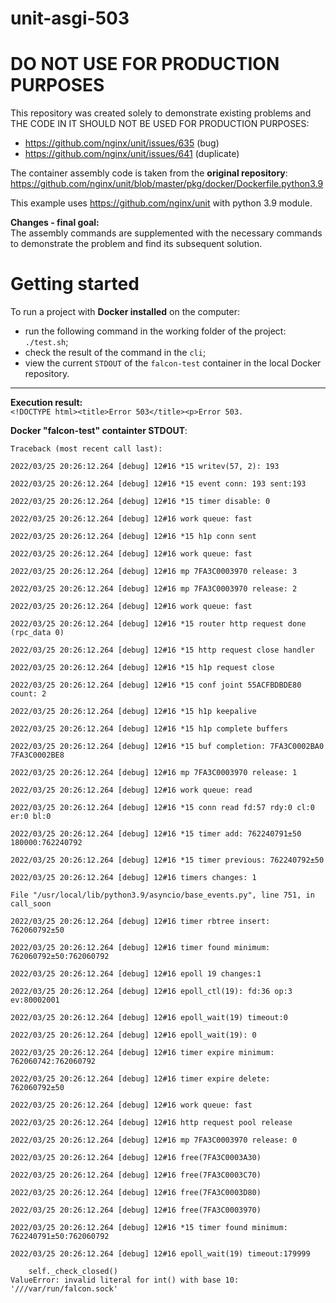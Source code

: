 # unit-asgi-503
# DO NOT USE FOR PRODUCTION PURPOSES

This repository was created solely to demonstrate existing problems 
and THE CODE IN IT SHOULD NOT BE USED FOR PRODUCTION PURPOSES:
- https://github.com/nginx/unit/issues/635 (bug)
- https://github.com/nginx/unit/issues/641 (duplicate)

The container assembly code is taken from the **original repository**:
https://github.com/nginx/unit/blob/master/pkg/docker/Dockerfile.python3.9

This example uses https://github.com/nginx/unit with python 3.9 module.

**Changes - final goal:**
<br>
The assembly commands are supplemented with the necessary commands 
to demonstrate the problem and find its subsequent solution.

# Getting started
To run a project with **Docker installed** on the computer: 
- run the following command in the working folder of the project: `./test.sh`;
- check the result of the command in the `cli`;
- view the current `STDOUT` of the `falcon-test` container in the local Docker repository.
___
**Execution result:**
<br>
`<!DOCTYPE html><title>Error 503</title><p>Error 503.`

**Docker "falcon-test" containter STDOUT**:
```
Traceback (most recent call last):

2022/03/25 20:26:12.264 [debug] 12#16 *15 writev(57, 2): 193

2022/03/25 20:26:12.264 [debug] 12#16 *15 event conn: 193 sent:193

2022/03/25 20:26:12.264 [debug] 12#16 *15 timer disable: 0

2022/03/25 20:26:12.264 [debug] 12#16 work queue: fast

2022/03/25 20:26:12.264 [debug] 12#16 *15 h1p conn sent

2022/03/25 20:26:12.264 [debug] 12#16 work queue: fast

2022/03/25 20:26:12.264 [debug] 12#16 mp 7FA3C0003970 release: 3

2022/03/25 20:26:12.264 [debug] 12#16 mp 7FA3C0003970 release: 2

2022/03/25 20:26:12.264 [debug] 12#16 work queue: fast

2022/03/25 20:26:12.264 [debug] 12#16 *15 router http request done (rpc_data 0)

2022/03/25 20:26:12.264 [debug] 12#16 *15 http request close handler

2022/03/25 20:26:12.264 [debug] 12#16 *15 h1p request close

2022/03/25 20:26:12.264 [debug] 12#16 *15 conf joint 55ACFBDBDE80 count: 2

2022/03/25 20:26:12.264 [debug] 12#16 *15 h1p keepalive

2022/03/25 20:26:12.264 [debug] 12#16 *15 h1p complete buffers

2022/03/25 20:26:12.264 [debug] 12#16 *15 buf completion: 7FA3C0002BA0 7FA3C0002BE8

2022/03/25 20:26:12.264 [debug] 12#16 mp 7FA3C0003970 release: 1

2022/03/25 20:26:12.264 [debug] 12#16 work queue: read

2022/03/25 20:26:12.264 [debug] 12#16 *15 conn read fd:57 rdy:0 cl:0 er:0 bl:0

2022/03/25 20:26:12.264 [debug] 12#16 *15 timer add: 762240791±50 180000:762240792

2022/03/25 20:26:12.264 [debug] 12#16 *15 timer previous: 762240792±50

2022/03/25 20:26:12.264 [debug] 12#16 timers changes: 1

File "/usr/local/lib/python3.9/asyncio/base_events.py", line 751, in call_soon

2022/03/25 20:26:12.264 [debug] 12#16 timer rbtree insert: 762060792±50

2022/03/25 20:26:12.264 [debug] 12#16 timer found minimum: 762060792±50:762060792

2022/03/25 20:26:12.264 [debug] 12#16 epoll 19 changes:1

2022/03/25 20:26:12.264 [debug] 12#16 epoll_ctl(19): fd:36 op:3 ev:80002001

2022/03/25 20:26:12.264 [debug] 12#16 epoll_wait(19) timeout:0

2022/03/25 20:26:12.264 [debug] 12#16 epoll_wait(19): 0

2022/03/25 20:26:12.264 [debug] 12#16 timer expire minimum: 762060742:762060792

2022/03/25 20:26:12.264 [debug] 12#16 timer expire delete: 762060792±50

2022/03/25 20:26:12.264 [debug] 12#16 work queue: fast

2022/03/25 20:26:12.264 [debug] 12#16 http request pool release

2022/03/25 20:26:12.264 [debug] 12#16 mp 7FA3C0003970 release: 0

2022/03/25 20:26:12.264 [debug] 12#16 free(7FA3C0003A30)

2022/03/25 20:26:12.264 [debug] 12#16 free(7FA3C0003C70)

2022/03/25 20:26:12.264 [debug] 12#16 free(7FA3C0003D80)

2022/03/25 20:26:12.264 [debug] 12#16 free(7FA3C0003970)

2022/03/25 20:26:12.264 [debug] 12#16 *15 timer found minimum: 762240791±50:762060792

2022/03/25 20:26:12.264 [debug] 12#16 epoll_wait(19) timeout:179999

    self._check_closed()
ValueError: invalid literal for int() with base 10: '///var/run/falcon.sock'
```
